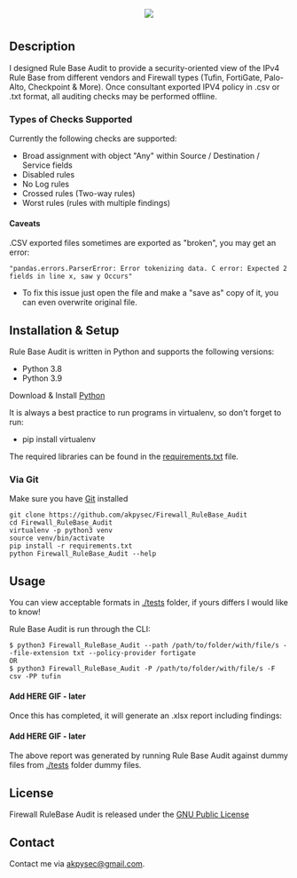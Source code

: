 <p align="center">
  <img src="https://user-images.githubusercontent.com/48283299/135764873-62804f9f-a58d-45ec-a1b2-0c33b04c31f1.png"/>
</p>

#

## Description

I designed Rule Base Audit to provide a security-oriented view of the IPv4 Rule Base from different vendors and 
Firewall types (Tufin, FortiGate, Palo-Alto, Checkpoint & More). 
Once consultant exported IPV4 policy in .csv or .txt format, all auditing checks may be performed offline.

### Types of Checks Supported

Currently the following checks are supported:

- Broad assignment with object "Any" within Source / Destination / Service fields
- Disabled rules
- No Log rules
- Crossed rules (Two-way rules)
- Worst rules (rules with multiple findings)

#### Caveats
.CSV exported files sometimes are exported as "broken", you may get an error:

    "pandas.errors.ParserError: Error tokenizing data. C error: Expected 2 fields in line x, saw y Occurs"

- To fix this issue just open the file and make a "save as" copy of it, 
you can even overwrite original file.

## Installation & Setup
Rule Base Audit is written in Python and supports the following versions:
* Python 3.8
* Python 3.9

Download & Install [Python](https://www.python.org/downloads/)

It is always a best practice to run programs in virtualenv, so don't forget to run:
* pip install virtualenv

The required libraries can be found in the 
[requirements.txt](https://github.com/akpysec/Firewall_RuleBase_Audit/blob/master/requirements.txt) file.
### Via Git
Make sure you have [Git](https://git-scm.com/downloads) installed 

    git clone https://github.com/akpysec/Firewall_RuleBase_Audit
    cd Firewall_RuleBase_Audit
    virtualenv -p python3 venv
    source venv/bin/activate
    pip install -r requirements.txt
    python Firewall_RuleBase_Audit --help

## Usage
You can view acceptable formats in 
[./tests](https://github.com/akpysec/Firewall_RuleBase_Audit/tree/master/tests) folder, 
if yours differs I would like to know!

Rule Base Audit is run through the CLI:

    $ python3 Firewall_RuleBase_Audit --path /path/to/folder/with/file/s --file-extension txt --policy-provider fortigate
    OR
    $ python3 Firewall_RuleBase_Audit -P /path/to/folder/with/file/s -F csv -PP tufin

#### Add HERE GIF - later

Once this has completed, it will generate an .xlsx report including findings:

#### Add HERE GIF - later

The above report was generated by running Rule Base Audit against dummy files 
from [./tests](https://github.com/akpysec/Firewall_RuleBase_Audit/tree/master/tests) folder dummy files.

## License
Firewall RuleBase Audit is released under the
[GNU Public License](https://github.com/akpysec/Firewall_RuleBase_Audit/LICENSE)

## Contact
Contact me via <akpysec@gmail.com>.

[comment]: <> ([^1]: )